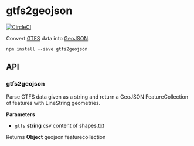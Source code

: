 # gtfs2geojson

[![CircleCI](https://circleci.com/gh/tmcw/gtfs2geojson/tree/master.svg?style=svg)](https://circleci.com/gh/tmcw/gtfs2geojson/tree/master)<Paste>

Convert [GTFS](https://developers.google.com/transit/gtfs/?hl=en) data into
[GeoJSON](http://geojson.org/).

    npm install --save gtfs2geojson

## API

### gtfs2geojson

Parse GTFS data given as a string and return a GeoJSON FeatureCollection
of features with LineString geometries.


**Parameters**

-   `gtfs` **string** csv content of shapes.txt



Returns **Object** geojson featurecollection



